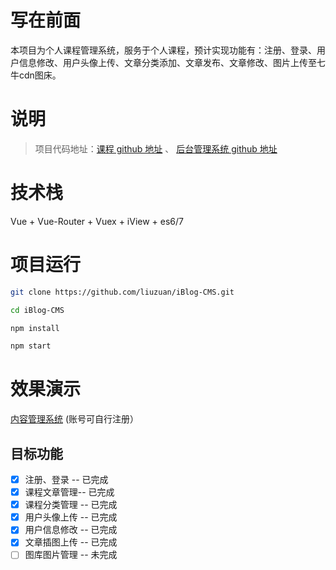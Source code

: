 # 写在前面

本项目为个人课程管理系统，服务于个人课程，预计实现功能有：注册、登录、用户信息修改、用户头像上传、文章分类添加、文章发布、文章修改、图片上传至七牛cdn图床。

# 说明

> 项目代码地址：[课程 github 地址](https://github.com/liuzuan/iBlog) 、 [后台管理系统 github 地址](https://github.com/liuzuan/iBlog-CMS)

# 技术栈

Vue + Vue-Router + Vuex + iView + es6/7

# 项目运行

```bash
git clone https://github.com/liuzuan/iBlog-CMS.git

cd iBlog-CMS

npm install

npm start

```

# 效果演示

[内容管理系统](http://blog.liuzuann.com/CMS) (账号可自行注册）

## 目标功能

-   [x] 注册、登录 -- 已完成
-   [x] 课程文章管理-- 已完成
-   [x] 课程分类管理 -- 已完成
-   [x] 用户头像上传 -- 已完成
-   [x] 用户信息修改 -- 已完成
-   [x] 文章插图上传 -- 已完成
-   [ ] 图库图片管理 -- 未完成